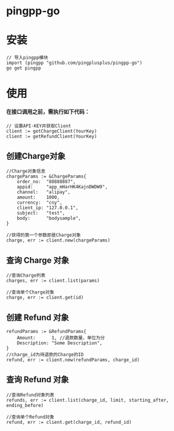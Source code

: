 pingpp-go
=========


# 安装

	// 导入pingpp模块
    import (pingpp "github.com/pingplusplus/pingpp-go")
    go get pingpp

# 使用
#### 在接口调用之前，需执行如下代码：
    
    
    // 设置API-KEY并获取Client
    client := getChargeClient(YourKey)
    client := getRefundClient(YourKey)


## 创建Charge对象
	//Charge对象信息
	chargeParams := &ChargeParams{
		order_no:  "88888887",
		appid:     "app_mHarHK4KajnDWDW9",
		channel:   "alipay",
		amount:    1000,
		currency:  "cny",
		client_ip: "127.0.0.1",
		subject:   "test",
		body:      "bodysample",
	}
	
	//获得的第一个参数即是Charge对象
	charge, err := client.new(chargeParams)
    
    
## 查询 Charge 对象
	//查询Charge列表
    charges, err := client.list(params)
    
    //查询单个Charge对象
    charge, err := client.get(id)
    
## 创建 Refund 对象
    refundParams := &RefundParams{
		Amount:      1, //退款数量，单位为分
		Description: "Some Description",
	}
	//charge_id为待退款的Charge的ID
	refund, err := client.new(refundParams, charge_id)
	
    
## 查询 Refund 对象
	//查询Refund对象列表
    refunds, err := client.list(charge_id, limit, starting_after, ending_before)
    
    //查询单个Refund对象
    refund, err := client.get(charge_id, refund_id)
    
    

